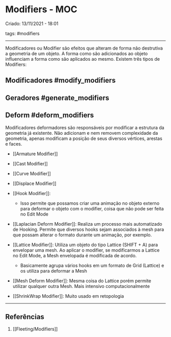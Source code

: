 # Modifiers - MOC
Criado: 13/11/2021 - 18:01

tags: #modifiers

---

Modificadores ou Modifier são efeitos que alteram de forma não destrutiva a geometria de um objeto.
A forma como são adicionados ao objeto influenciam a forma como são aplicados ao mesmo.
Existem três tipos de Modifiers:
## Modificadores #modify_modifiers

## Geradores #generate_modifiers

## Deform #deform_modifiers
Modificadores deformadores são responsáveis por modificar a estrutura da geometria já existente. Não adicionam e nem removem complexidade da geometria, apenas modificam a posição de seus diversos vértices, arestas e faces.
- [[Armature Modifier]]
- [[Cast Modifier]]
- [[Curve Modifier]]
- [[Displace Modifier]]
- [[Hook Modifier]]: 
  
  - Isso permite que possamos criar uma animação no objeto externo para deformar o objeto com o modifier, coisa que não pode ser feita no Edit Mode
  
- [[Laplacian Deform Modifier]]:  Realiza um processo mais automatizado de Hooking. Permite que diversos hooks sejam associados à mesh para que possam alterar o formato durante um animação, por exemplo.
- [[Lattice Modifier]]: Utiliza um objeto do tipo Lattice (SHIFT + A) para envelopar uma mesh. Ao aplicar o modifier, se modificarmos a Lattice no Edit Mode, a Mesh envelopada é modificada de acordo.
  - Basicamente agrupa vários hooks em um formato de Grid (Lattice) e os utiliza para deformar a Mesh
- [[Mesh Deform Modifier]]: Mesma coisa do Lattice porém permite utilizar qualquer outra Mesh. Mais intensivo computacionalmente
- [[ShrinkWrap Modifier]]: Muito usado em retopologia
---
## Referências
1. [[Fleeting/Modifiers]]